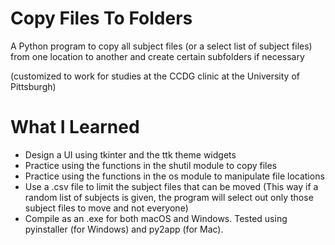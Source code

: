 # Copy Files To Folders
A Python program to copy all subject files (or a select list of subject files) from one location to another and create certain subfolders if necessary

(customized to work for studies at the CCDG clinic at the University of Pittsburgh)

# What I Learned
* Design a UI using tkinter and the ttk theme widgets
* Practice using the functions in the shutil module to copy files
* Practice using the functions in the os module to manipulate file locations 
* Use a .csv file to limit the subject files that can be moved (This way if a random list of subjects is given, the program will select out only those subject files to move and not everyone)
* Compile as an .exe for both macOS and Windows. Tested using pyinstaller (for Windows) and py2app (for Mac).
